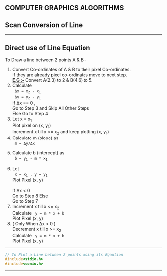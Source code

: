 COMPUTER GRAPHICS ALGORITHMS
----------------------------

Scan Conversion of Line
-----------------------
___

Direct use of Line Equation
---------------------------

To Draw a line between 2 points A & B - 
<ol> 
	<li> Convert Co-ordinates of A & B to their pixel Co-ordinates. <br/>
		 If they are already pixel co-ordinates move to next step. <br/>
		 <b><ins> E.G :-</ins></b> Convert A(2.3) to 2 & B(4.6) to 5.
	</li>
	<li> Calculate <br/>
		 <code> &Delta;x = x<sub>2</sub> - x<sub>1</sub> </code>
		 <br/><code> &Delta;y = y<sub>2</sub> - y<sub>1</sub> </code>
		 <br />
		 If &Delta;x == 0 , <br/>
		 Go to Step 3 and Skip All Other Steps <br/>
		 Else Go to Step 4 
	</li>
	<li> Let x = x<sub>1</sub> <br/>
		Plot pixel on (x, y<sub>1</sub>) <br/>
		Increment x till x <= x<sub>2</sub> and keep plotting (x, y<sub>1</sub>)
	</li>
	<li> Calculate m (slope) as <br/>
		<code> m = &Delta;y/&Delta;x
		</code>
	</li>
	<li> Calculate b (intercept) as <br/>
		<code> b = y<sub>1</sub> - m * x<sub>1</sub> 
		</code>
	</li>
	<li> Let <br/>
		<code> x = x<sub>1</sub> , y = y<sub>1</sub> </code><br/>
		Plot Pixel (x, y) <br/>
		<br/>
		If &Delta;x < 0 <br/>
		Go to Step 8
		Else <br/>
		Go to Step 7
	</li>
	<li> Increment x till x <= x<sub>2</sub> <br/>
		 Calculate <code> y = m * x + b </code> <br/>
		 Plot Pixel (x, y)
	</li>
	<li> ( Only When &Delta;x < 0 ) <br/>
		Decrement x till x >= x<sub>2</sub> <br/>
		Calculate <code> y = m * x + b </code> <br/>
		Plot Pixel (x, y)
	</li>
</ol>

___ 

```C
// To Plot a Line between 2 points using its Eqaution
#include<stdio.h>
#include<conio.h>

```

___
